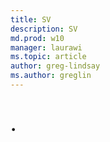 ```yaml
---
title: SV
description: SV
md.prod: w10
manager: laurawi
ms.topic: article
author: greg-lindsay
ms.author: greglin
---
```


# .